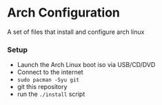 # Arch Configuration

A set of files that install and configure arch linux

### Setup

- Launch the Arch Linux boot iso via USB/CD/DVD
- Connect to the internet
- `sudo pacman -Syu git`
- git this repository
- run the `./install` script
